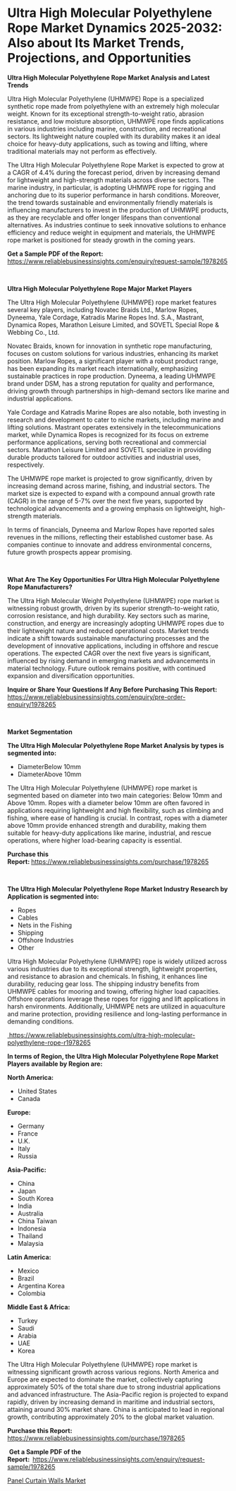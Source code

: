 <p><h1>Ultra High Molecular Polyethylene Rope Market Dynamics 2025-2032: Also about Its Market Trends, Projections, and Opportunities</h1></p><p><strong>Ultra High Molecular Polyethylene Rope Market Analysis and Latest Trends</strong></p>
<p><p>Ultra High Molecular Polyethylene (UHMWPE) Rope is a specialized synthetic rope made from polyethylene with an extremely high molecular weight. Known for its exceptional strength-to-weight ratio, abrasion resistance, and low moisture absorption, UHMWPE rope finds applications in various industries including marine, construction, and recreational sectors. Its lightweight nature coupled with its durability makes it an ideal choice for heavy-duty applications, such as towing and lifting, where traditional materials may not perform as effectively.</p><p>The Ultra High Molecular Polyethylene Rope Market is expected to grow at a CAGR of 4.4% during the forecast period, driven by increasing demand for lightweight and high-strength materials across diverse sectors. The marine industry, in particular, is adopting UHMWPE rope for rigging and anchoring due to its superior performance in harsh conditions. Moreover, the trend towards sustainable and environmentally friendly materials is influencing manufacturers to invest in the production of UHMWPE products, as they are recyclable and offer longer lifespans than conventional alternatives. As industries continue to seek innovative solutions to enhance efficiency and reduce weight in equipment and materials, the UHMWPE rope market is positioned for steady growth in the coming years.</p></p>
<p><strong>Get a Sample PDF of the Report:&nbsp;</strong> <a href="https://www.reliablebusinessinsights.com/enquiry/request-sample/1978265?utm_campaign=2201&utm_medium=2&utm_source=Github&utm_content=ia&utm_term=04022025&utm_id=ultra-high-molecular-polyethylene-rope">https://www.reliablebusinessinsights.com/enquiry/request-sample/1978265</a></p>
<p>&nbsp;</p>
<p><strong>Ultra High Molecular Polyethylene Rope Major Market Players</strong></p>
<p><p>The Ultra High Molecular Polyethylene (UHMWPE) rope market features several key players, including Novatec Braids Ltd., Marlow Ropes, Dyneema, Yale Cordage, Katradis Marine Ropes Ind. S.A., Mastrant, Dynamica Ropes, Marathon Leisure Limited, and SOVETL Special Rope & Webbing Co., Ltd. </p><p>Novatec Braids, known for innovation in synthetic rope manufacturing, focuses on custom solutions for various industries, enhancing its market position. Marlow Ropes, a significant player with a robust product range, has been expanding its market reach internationally, emphasizing sustainable practices in rope production. Dyneema, a leading UHMWPE brand under DSM, has a strong reputation for quality and performance, driving growth through partnerships in high-demand sectors like marine and industrial applications.</p><p>Yale Cordage and Katradis Marine Ropes are also notable, both investing in research and development to cater to niche markets, including marine and lifting solutions. Mastrant operates extensively in the telecommunications market, while Dynamica Ropes is recognized for its focus on extreme performance applications, serving both recreational and commercial sectors. Marathon Leisure Limited and SOVETL specialize in providing durable products tailored for outdoor activities and industrial uses, respectively.</p><p>The UHMWPE rope market is projected to grow significantly, driven by increasing demand across marine, fishing, and industrial sectors. The market size is expected to expand with a compound annual growth rate (CAGR) in the range of 5-7% over the next five years, supported by technological advancements and a growing emphasis on lightweight, high-strength materials. </p><p>In terms of financials, Dyneema and Marlow Ropes have reported sales revenues in the millions, reflecting their established customer base. As companies continue to innovate and address environmental concerns, future growth prospects appear promising.</p></p>
<p>&nbsp;</p>
<p><strong>What Are The Key Opportunities For Ultra High Molecular Polyethylene Rope Manufacturers?</strong></p>
<p><p>The Ultra High Molecular Weight Polyethylene (UHMWPE) rope market is witnessing robust growth, driven by its superior strength-to-weight ratio, corrosion resistance, and high durability. Key sectors such as marine, construction, and energy are increasingly adopting UHMWPE ropes due to their lightweight nature and reduced operational costs. Market trends indicate a shift towards sustainable manufacturing processes and the development of innovative applications, including in offshore and rescue operations. The expected CAGR over the next five years is significant, influenced by rising demand in emerging markets and advancements in material technology. Future outlook remains positive, with continued expansion and diversification opportunities.</p></p>
<p><strong>Inquire or Share Your Questions If Any Before Purchasing This Report:</strong> <a href="https://www.reliablebusinessinsights.com/enquiry/pre-order-enquiry/1978265?utm_campaign=2201&utm_medium=2&utm_source=Github&utm_content=ia&utm_term=04022025&utm_id=ultra-high-molecular-polyethylene-rope">https://www.reliablebusinessinsights.com/enquiry/pre-order-enquiry/1978265</a></p>
<p>&nbsp;</p>
<p><strong>Market Segmentation</strong></p>
<p><strong>The Ultra High Molecular Polyethylene Rope Market Analysis by types is segmented into:</strong></p>
<p><ul><li>DiameterBelow 10mm</li><li>DiameterAbove 10mm</li></ul></p>
<p><p>The Ultra High Molecular Polyethylene (UHMWPE) rope market is segmented based on diameter into two main categories: Below 10mm and Above 10mm. Ropes with a diameter below 10mm are often favored in applications requiring lightweight and high flexibility, such as climbing and fishing, where ease of handling is crucial. In contrast, ropes with a diameter above 10mm provide enhanced strength and durability, making them suitable for heavy-duty applications like marine, industrial, and rescue operations, where higher load-bearing capacity is essential.</p></p>
<p><strong>Purchase this Report:&nbsp;</strong><a href="https://www.reliablebusinessinsights.com/purchase/1978265?utm_campaign=2201&utm_medium=2&utm_source=Github&utm_content=ia&utm_term=04022025&utm_id=ultra-high-molecular-polyethylene-rope">https://www.reliablebusinessinsights.com/purchase/1978265</a></p>
<p>&nbsp;</p>
<p><strong>The Ultra High Molecular Polyethylene Rope Market Industry Research by Application is segmented into:</strong></p>
<p><ul><li>Ropes</li><li>Cables</li><li>Nets in the Fishing</li><li>Shipping</li><li>Offshore Industries</li><li>Other</li></ul></p>
<p><p>Ultra High Molecular Polyethylene (UHMWPE) rope is widely utilized across various industries due to its exceptional strength, lightweight properties, and resistance to abrasion and chemicals. In fishing, it enhances line durability, reducing gear loss. The shipping industry benefits from UHMWPE cables for mooring and towing, offering higher load capacities. Offshore operations leverage these ropes for rigging and lift applications in harsh environments. Additionally, UHMWPE nets are utilized in aquaculture and marine protection, providing resilience and long-lasting performance in demanding conditions.</p></p>
<p><a href="https://www.reliablebusinessinsights.com/ultra-high-molecular-polyethylene-rope-r1978265?utm_campaign=2201&utm_medium=2&utm_source=Github&utm_content=ia&utm_term=04022025&utm_id=ultra-high-molecular-polyethylene-rope">&nbsp;https://www.reliablebusinessinsights.com/ultra-high-molecular-polyethylene-rope-r1978265</a></p>
<p><strong>In terms of Region, the Ultra High Molecular Polyethylene Rope Market Players available by Region are:</strong></p>
<p>
    <p> <strong> North America: </strong>
        <ul>
            <li>United States</li>
            <li>Canada</li>
        </ul>
        </p> 
    <p> <strong> Europe: </strong>
        <ul>
            <li>Germany</li>
            <li>France</li>
            <li>U.K.</li>
            <li>Italy</li>
            <li>Russia</li>
        </ul>
        </p> 
    <p> <strong> Asia-Pacific: </strong>
        <ul>
            <li>China</li>
            <li>Japan</li>
            <li>South Korea</li>
            <li>India</li>
            <li>Australia</li>
            <li>China Taiwan</li>
            <li>Indonesia</li>
            <li>Thailand</li>
            <li>Malaysia</li>
        </ul>
        </p> 
    <p> <strong> Latin America: </strong>
        <ul>
            <li>Mexico</li>
            <li>Brazil</li>
            <li>Argentina Korea</li>
            <li>Colombia</li>
        </ul>
        </p> 
    <p> <strong> Middle East & Africa: </strong>
        <ul>
            <li>Turkey</li>
            <li>Saudi</li>
            <li>Arabia</li>
            <li>UAE</li>
            <li>Korea</li>
        </ul>
    </p>
    </p>
<p><p>The Ultra High Molecular Polyethylene (UHMWPE) rope market is witnessing significant growth across various regions. North America and Europe are expected to dominate the market, collectively capturing approximately 50% of the total share due to strong industrial applications and advanced infrastructure. The Asia-Pacific region is projected to expand rapidly, driven by increasing demand in maritime and industrial sectors, attaining around 30% market share. China is anticipated to lead in regional growth, contributing approximately 20% to the global market valuation.</p></p>
<p><strong>Purchase this Report: </strong><a href="https://www.reliablebusinessinsights.com/purchase/1978265?utm_campaign=2201&utm_medium=2&utm_source=Github&utm_content=ia&utm_term=04022025&utm_id=ultra-high-molecular-polyethylene-rope">https://www.reliablebusinessinsights.com/purchase/1978265</a></p>
<p>&nbsp;<strong>Get a Sample PDF of the Report:&nbsp;&nbsp;</strong><a href="https://www.reliablebusinessinsights.com/enquiry/request-sample/1978265?utm_campaign=2201&utm_medium=2&utm_source=Github&utm_content=ia&utm_term=04022025&utm_id=ultra-high-molecular-polyethylene-rope">https://www.reliablebusinessinsights.com/enquiry/request-sample/1978265</a></p>
<p><strong></strong></p>
<p><p><a href="https://github.com/gerdabatiskzv9/Market-Research-Report-List-1/blob/main/panel-curtain-walls-market.md?utm_campaign=2201&utm_medium=2&utm_source=Github&utm_content=ia&utm_term=04022025&utm_id=ultra-high-molecular-polyethylene-rope">Panel Curtain Walls Market</a></p></p>